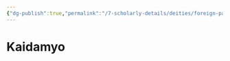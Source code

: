 ```yaml
---
{"dg-publish":true,"permalink":"/7-scholarly-details/deities/foreign-pantheons/the-sacred-dragons/kaidamyo/","noteIcon":""}
---
```


# Kaidamyo
